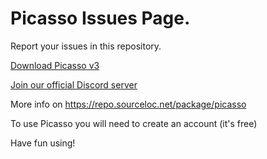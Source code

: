 # Picasso Issues Page.
Report your issues in this repository.

[Download Picasso v3](https://github.com/sourcelocation/Picasso-v3/releases/latest)

[Join our official Discord server](https://discord.gg/picasso-app)

More info on https://repo.sourceloc.net/package/picasso

To use Picasso you will need to create an account (it's free)

Have fun using!